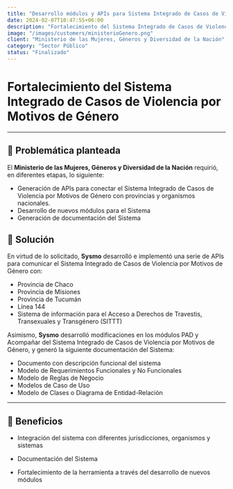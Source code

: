 ```yaml
---
title: "Desarrollo módulos y APIs para Sistema Integrado de Casos de Violencia"
date: 2024-02-07T10:47:55+06:00
description: "Fortalecimiento del Sistema Integrado de Casos de Violencia por Motivos de Género"
image: "/images/customers/ministerioGenero.png"
client: "Ministerio de las Mujeres, Géneros y Diversidad de la Nación"
category: "Sector Público"
status: "Finalizado"
---
```

# Fortalecimiento del Sistema Integrado de Casos de Violencia por Motivos de Género

---

## 🎯 Problemática planteada

El **Ministerio de las Mujeres, Géneros y Diversidad de la Nación** requirió, en diferentes etapas, lo siguiente:
- Generación de APIs para conectar el Sistema Integrado de Casos de Violencia por Motivos de Género con provincias y organismos nacionales.
- Desarrollo de nuevos módulos para el Sistema
- Generación de documentación del Sistema

## 🎯 Solución

En virtud de lo solicitado, **Sysmo** desarrolló e implementó una serie de APIs para comunicar el Sistema Integrado de Casos de Violencia por Motivos de Género con:
- Provincia de Chaco
- Provincia de Misiones
- Provincia de Tucumán
- Línea 144
- Sistema de información para el Acceso a Derechos de Travestis, Transexuales y Transgénero (SITTT)

Asimismo, **Sysmo** desarrolló modificaciones en los módulos PAD y Acompañar del Sistema Integrado de Casos de Violencia por Motivos de Género, y generó la siguiente documentación del Sistema:
- Documento con descripción funcional del sistema
- Modelo de Requerimientos Funcionales y No Funcionales
- Modelo de Reglas de Negocio
- Modelos de Caso de Uso
- Modelo de Clases o Diagrama de Entidad-Relación

---

## 🧩 Beneficios

- Integración del sistema con diferentes jurisdicciones, organismos y sistemas

- Documentación del Sistema

- Fortalecimiento de la herramienta a través del desarrollo de nuevos módulos

